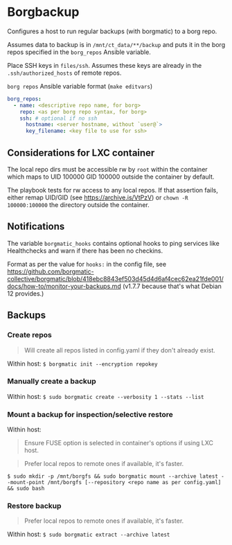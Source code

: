# Borgbackup

Configures a host to run regular backups (with borgmatic) to a borg repo.

Assumes data to backup is in `/mnt/ct_data/**/backup` and puts it in the borg
repos specified in the `borg_repos` Ansible variable.

Place SSH keys in `files/ssh`. Assumes these keys are already in the
`.ssh/authorized_hosts` of remote repos.

`borg repos` Ansible variable format (`make editvars`)
```yaml
borg_repos:
  - name: <descriptive repo name, for borg>
    repo: <as per borg repo syntax, for borg>
    ssh: # optional if no ssh
      hostname: <server hostname, without `user@`>
      key_filename: <key file to use for ssh>
```
## Considerations for LXC container

The local repo dirs must be accessible rw by `root` within the container which maps to UID 100000 GID 100000 outside the container by default.

The playbook tests for rw access to any local repos. If that assertion fails,
either remap UID/GID (see https://archive.is/VtPzV) or `chown -R 100000:100000`
the directory outside the container.

## Notifications

The variable `borgmatic_hooks` contains optional hooks to ping services like Healthchecks and warn if there has been no checkins.

Format as per the value for `hooks:` in the config file, see https://github.com/borgmatic-collective/borgmatic/blob/418ebc8843ef503d45d4d6af4cec62ea21fde001/docs/how-to/monitor-your-backups.md (v1.7.7 because that's what Debian 12 provides.)

## Backups

### Create repos

> Will create all repos listed in config.yaml if they don't already exist.

Within host:
`$ borgmatic init --encryption repokey`

### Manually create a backup

Within host:
`$ sudo borgmatic create --verbosity 1 --stats --list`

### Mount a backup for inspection/selective restore

Within host:
> Ensure FUSE option is selected in container's options if using LXC host.

> Prefer local repos to remote ones if available, it's faster.

`$ sudo mkdir -p /mnt/borgfs && sudo borgmatic mount --archive latest --mount-point /mnt/borgfs [--repository <repo name as per config.yaml] && sudo bash`

### Restore backup

> Prefer local repos to remote ones if available, it's faster.

Within host:
`$ sudo borgmatic extract --archive latest`
